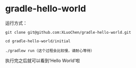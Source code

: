 # gradle-hello-world

运行方式：
```
git clone git@github.com:XLuoChen/gradle-hello-world.git
 
cd gradle-hello-world/initial

./gradlew run（这个过程会比较慢，请耐心等待）

```
执行完之后就可以看到‘Hello World’啦
